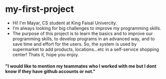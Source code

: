 # my-first-project
- Hi! I'm Mayar, CS student at King Faisal Univercity.
- I'm always looking for big challenges to improve my programming skills.
- The purpose of this project is to learn the basics and to improve our programming skills, to develop programs in an advanced way, and to save time and effort for the users. So, the system is used by supermarket to add products, locations...etc in a self-service shopping center! Thats it, hope you enjoy.  
#### "I would like to mention my teammates who I worked with me but I dont know if they have github accounts or not."
